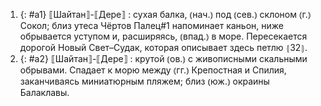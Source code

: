 ---
---

1. {: #a1} ⟦Шайтан⟧-⟦Дере⟧
: сухая балка, ⦅нач.⦆ под ⦅сев.⦆ склоном ⦅г.⦆ Сокол; близ утеса Чёртов Палец#1 напоминает каньон, ниже обрывается уступом и, расширяясь, ⦅впад.⦆ в море. Пересекается дорогой Новый Свет–Судак, которая описывает здесь петлю ⦃З2⦄.
2. {: #a2} ⟦Шайтан⟧-⟦Дере⟧
: крутой ⦅ов.⦆ с живописными скальными обрывами. Спадает к морю между ⦅гг.⦆ Крепостная и Спилия, заканчиваясь миниатюрным пляжем; близ ⦅юж.⦆ окраины Балаклавы.
